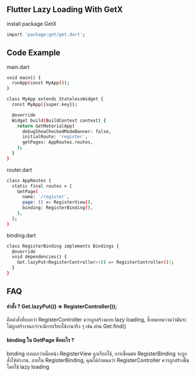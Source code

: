 
## Flutter Lazy Loading With GetX

install package GetX
```bash
import 'package:get/get.dart';
```

## Code Example
main.dart
```bash
void main() {
  runApp(const MyApp());
}

class MyApp extends StatelessWidget {
  const MyApp({super.key});

  @override
  Widget build(BuildContext context) {
    return GetMaterialApp(
      debugShowCheckedModeBanner: false,
      initialRoute: 'register',
      getPages: AppRoutes.routes,
    );
  }
}
```
router.dart
```bash
class AppRoutes {
  static final routes = [
    GetPage(
      name: '/register',
      page: () => RegisterView(),
      binding: RegisterBinding(),
    ),
  ];
}
```

binding.dart
```bash
class RegisterBinding implements Bindings {
  @override
  void dependencies() {
    Get.lazyPut<RegisterController>(() => RegisterController());
  }
}
```

## FAQ

#### คำสั้ง ? Get.lazyPut<RegisterController>(() => RegisterController());

คือคำสั่งที่บอกว่า RegisterController ควรถูกสร้างแบบ lazy loading, ซึ่งหมายความว่ามันจะไม่ถูกสร้างจนกว่าจะมีการเรียกใช้งานจริง ๆ เช่น ผ่าน Get.find<RegisterController>()

#### binding ใน GetPage คืออะไร ?

binding บ่งบอกว่าเมื่อหน้า RegisterView ถูกเรียกใช้, การเชื่อมต่อ RegisterBinding 
จะถูกสั่งให้ทำงาน. ภายใน RegisterBinding, คุณได้กำหนดว่า RegisterController ควรถูกสร้างขึ้นโดยใช้ lazy loading
